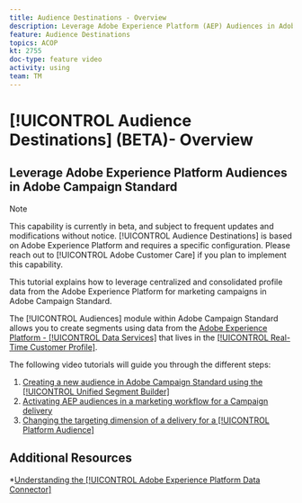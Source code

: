 ```yaml
---
title: Audience Destinations - Overview
description: Leverage Adobe Experience Platform (AEP) Audiences in Adobe Campaign Standard (ACS)
feature: Audience Destinations
topics: ACOP
kt: 2755
doc-type: feature video
activity: using
team: TM
---
```


# [!UICONTROL Audience Destinations] (BETA)- Overview

## Leverage Adobe Experience Platform Audiences in Adobe Campaign Standard

>[!NOTE]
>
>This capability is currently in beta, and subject to frequent updates and modifications without notice. [!UICONTROL Audience Destinations] is based on Adobe Experience Platform and requires a specific configuration.
>Please reach out to [!UICONTROL Adobe Customer Care] if you plan to implement this capability.
>

This tutorial explains how to leverage centralized and consolidated profile data from the Adobe Experience Platform for marketing campaigns in Adobe Campaign Standard.

The [!UICONTROL Audiences] module within Adobe Campaign Standard  allows you to create segments using data from the [Adobe Experience Platform - [!UICONTROL Data Services]](https://www.adobe.io/apis/experienceplatform/home/services.html) that lives in the [[!UICONTROL Real-Time Customer Profile]](https://docs.adobe.com/content/help/en/platform-learn/tutorials/profiles/understanding-the-real-time-customer-profile.html).

The following video tutorials will guide you through the different steps:

1. [Creating a new audience in Adobe Campaign Standard using the [!UICONTROL Unified Segment Builder]](/help/acs/profiles-and-audiences/audience-destinations/creating-audiences-using-segment-builder.md)
2. [Activating AEP audiences in a marketing workflow for a Campaign delivery](/help/acs/profiles-and-audiences/audience-destinations/activating-aep-audiences.md)
3. [Changing the targeting dimension of a delivery for a [!UICONTROL Platform Audience]](/help/acs/profiles-and-audiences/audience-destinations/changing-targeting-dimension.md)

## Additional Resources

*[Understanding the [!UICONTROL Adobe Experience Platform Data Connector]](/help/acs/administrating/adobe-experience-platform-data-connector/understanding-the-adobe-experience-platform-data-connector.md)
  